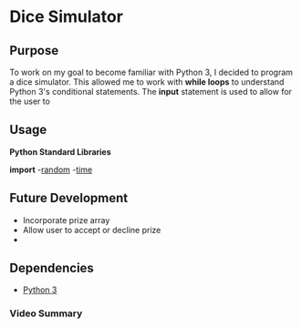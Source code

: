 # Dice Simulator

## Purpose
To work on my goal to become familiar with Python 3, I decided to program a dice simulator. This allowed me to work with **while loops** to understand Python 3's conditional statements. The **input** statement is used to allow for the user to 

## Usage
__Python Standard Libraries__

**import**
-[random](https://docs.python.org/3/library/random.html)
-[time](https://docs.python.org/3/library/time.html)

## Future Development
- Incorporate prize array 
- Allow user to accept or decline prize 
- 

## Dependencies
- [Python 3](https://www.python.org/downloads/)

### Video Summary
[]()
